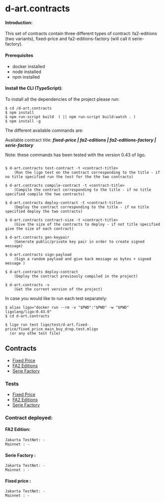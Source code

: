 # d-art.contracts

#### Introduction:

This set of contracts contain three different types of contract: fa2-editions (two variants), fixed-price and fa2-editions-factory (will call it serie-factory).

#### Prerequisites

- docker installed
- node installed
- npm installed

#### Install the CLI (TypeScript):

To install all the dependencies of the project please run:

```
$ cd /d-art.contracts
$ npm install
$ npm run-script build  ( || npm run-script build:watch . )
$ npm install -g
```

The different available commands are:

Available contract title: ***fixed-price | fa2-editions | fa2-editions-factory | serie-factory*** 

Note: these commands has been tested with the version 0.43 of ligo.
```

$ d-art.contracts test-contract -t <contract-title>
    (Run the ligo test on the contract corresponding to the title - if no title specified run the test for the the two contracts)

$ d-art.contracts compile-contract -t <contract-title>
    (Compile the contract corresponding to the title - if no title specified compile the two contracts)

$ d-art.contracts deploy-contract -t <contract-title>
    (Deploy the contract corresponding to the title - if no title specified deploy the two contracts)

$ d-art.contracts contract-size -t <contract-title>
    (Give the size of the contracts to deploy - if not title specified give the size of each contract)

$ d-art.contracts gen-keypair
    (Generate public/private key pair in order to create signed message)

$ d-art.contracts sign-payload
    (Sign a random payload and give back message as bytes + signed message )

$ d-art.contracts deploy-contract
    (Deploy the contract previously compiled in the project)

$ d-art.contracts -v
    (Get the current version of the project)
```

In case you would like to run each test separately:

```
$ alias ligo="docker run --rm -v "$PWD":"$PWD" -w "$PWD" ligolang/ligo:0.43.0" 
$ cd d-art.contracts

$ ligo run test ligo/test/d-art.fixed-price/fixed_price_main_buy_drop.test.mligo 
  (or any othe test file)
```

## Contracts

- [Fixed Price](./ligo/d-art.fixed-price)
- [FA2 Editions](./ligo/d-art.fa2-editions)
- [Serie Factory](./ligo/d-art.serie-factory)

### Tests 

- [Fixed Price](./ligo/test/d-art.fixed-price)
- [FA2 Editions](./ligo/test/d-art.fa2-editions)
- [Serie Factory](./ligo/test/d-art.serie-factory)


### Contract deployed:

#### FA2 Edition:
    
    Jakarta TestNet: -
    Mainnet : - 

#### Serie Factory :
    
    Jakarta TestNet: -
    Mainnet : - 

#### Fixed price :
    
    Jakarta TestNet: -
    Mainnet : - 